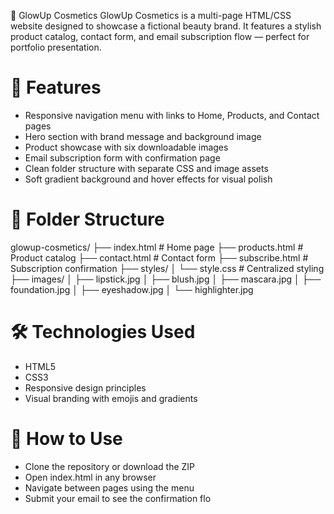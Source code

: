 💄 GlowUp Cosmetics
GlowUp Cosmetics is a multi-page HTML/CSS website designed to showcase a fictional beauty brand. It features a stylish product catalog, contact form, and email subscription flow — perfect for portfolio presentation.

# 🌟 Features
- Responsive navigation menu with links to Home, Products, and Contact pages
- Hero section with brand message and background image
- Product showcase with six downloadable images
- Email subscription form with confirmation page
- Clean folder structure with separate CSS and image assets
- Soft gradient background and hover effects for visual polish

# 📁 Folder Structure

glowup-cosmetics/
├── index.html              # Home page
├── products.html           # Product catalog
├── contact.html            # Contact form
├── subscribe.html          # Subscription confirmation
├── styles/
│   └── style.css           # Centralized styling
├── images/
│   ├── lipstick.jpg
│   ├── blush.jpg
│   ├── mascara.jpg
│   ├── foundation.jpg
│   ├── eyeshadow.jpg
│   └── highlighter.jpg



# 🛠️ Technologies Used
- HTML5
- CSS3
- Responsive design principles
- Visual branding with emojis and gradients

# 🚀 How to Use
- Clone the repository or download the ZIP
- Open index.html in any browser
- Navigate between pages using the menu
- Submit your email to see the confirmation flo
